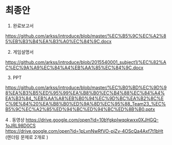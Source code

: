 # 최종안



1. 완료보고서


https://github.com/arkss/introduce/blob/master/%EC%B5%9C%EC%A2%85%EB%B3%B4%EA%B3%A0%EC%84%9C.docx



2. 게임설명서



https://github.com/arkss/introduce/blob/2015540001_subject1/%EC%82%AC%EC%9A%A9%EC%84%A4%EB%AA%85%EC%84%9C.docx

3. PPT



https://github.com/arkss/introduce/blob/master/%EC%B0%BD%EC%9D%98%EA%B3%B5%ED%95%99%EA%B8%B0%EC%B4%88%EC%84%A4%EA%B3%84_%EB%AA%A8%EB%B0%94%EC%9D%BC%EA%B2%8C%EC%9E%84%20%EA%B8%B0%ED%9A%8D%EC%95%88_Team23_%EC%B5%9C%EC%A2%85%ED%94%BC%ED%94%BC%ED%8B%B0.pptx



4 . 동영상
https://drive.google.com/open?id=10bYgkpIwqokwxx0XJHGQ-1oJRL98D0CS <br>
https://drive.google.com/open?id=1pLvnNwRfVO-pjZv-4OScQa4Axf7t1bHt <br>
(렌더링 문제로 2개로 )
